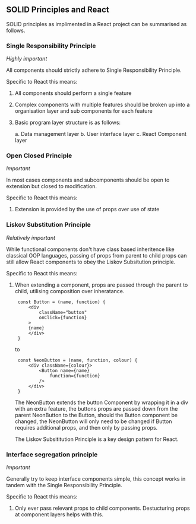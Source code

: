 ## SOLID Principles and React

SOLID principles as implimented in a React project can be summarised as follows.


### Single Responsibility Principle

*Highly important*

All components should strictly adhere to Single Responsibility Principle.

Specific to React this means:

1. All components should perform a single feature
2. Complex components with multiple features should be broken up into a organisation layer and sub components for each feature
3. Basic program layer structure is as follows:

    a. Data management layer
    b. User interface layer
    c. React Component layer


### Open Closed Principle 

*Important*

In most cases components and subcomponents should be open to extension but closed to modification.

Specific to React this means:

1. Extension is provided by the use of props over use of state


### Liskov Substitution Principle 

*Relatively important*

While functional components don't have class based inheritence like classical OOP languages, passing of props from parent to child props can still allow React components to obey the Liskov Subsitution principle.

Specific to React this means:

1. When extending a component, props are passed through the parent to child, utilising composition over inheratance.

        const Button = (name, function) {
            <div 
                className="button" 
                onClick={function}
            >
            {name}
            </div>
        }

    to 

        const NeonButton = (name, function, colour) {
            <div className={colour}>
                <Button name={name}
                    function={function} 
                />
            </div>
        }

    The NeonButton extends the button Component by wrapping it in a div with an extra feature, the buttons props are passed down from the parent NeonButton to the Button, should the Button component be changed, the NeonButton will only need to be changed if Button requires additional props, and then only by passing props.

    The Liskov Subsititution Principle is a key design pattern for React.


### Interface segregation principle

*Important*

Generally try to keep interface components simple, this concept works in tandem with the Single Responsibility Principle.

Specific to React this means:

1. Only ever pass relevant props to child components. Destucturing props at component layers helps with this.

